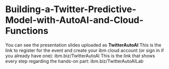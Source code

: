 # Building-a-Twitter-Predictive-Model-with-AutoAI-and-Cloud-Functions

You can see the presentation slides uploaded as **TwitterAutoAI**
This is the link to register for the event and create your ibm cloud account (or sign in if you already have one): ibm.biz/TwitterAutoAI
This is the link that shows every step regarding the hands-on part: ibm.biz/TwitterAutoAILab
